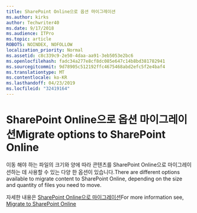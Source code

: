 ```yaml
---
title: SharePoint Online으로 옵션 마이그레이션
ms.author: kirks
author: Techwriter40
ms.date: 9/17/2018
ms.audience: ITPro
ms.topic: article
ROBOTS: NOINDEX, NOFOLLOW
localization_priority: Normal
ms.assetid: c8c339c9-2e50-4daa-aa91-3eb5053e2bc6
ms.openlocfilehash: fadc34a277e8cf8dc085e647c14b8bd381782941
ms.sourcegitcommit: 9d78905c512192ffc4675468abd2efc5f2e4baf4
ms.translationtype: MT
ms.contentlocale: ko-KR
ms.lasthandoff: 04/23/2019
ms.locfileid: "32419164"
---
```

# <a name="migrate-options-to-sharepoint-online"></a><span data-ttu-id="75e65-102">SharePoint Online으로 옵션 마이그레이션</span><span class="sxs-lookup"><span data-stu-id="75e65-102">Migrate options to SharePoint Online</span></span>

<span data-ttu-id="75e65-103">이동 해야 하는 파일의 크기와 양에 따라 콘텐츠를 SharePoint Online으로 마이그레이션하는 데 사용할 수 있는 다양 한 옵션이 있습니다.</span><span class="sxs-lookup"><span data-stu-id="75e65-103">There are different options available to migrate content to SharePoint Online, depending on the size and quantity of files you need to move.</span></span>
  
<span data-ttu-id="75e65-104">자세한 내용은 [SharePoint Online으로 마이그레이션](https://go.microsoft.com/fwlink/?linkid-2022029)</span><span class="sxs-lookup"><span data-stu-id="75e65-104">For more information see, [Migrate to SharePoint Online](https://go.microsoft.com/fwlink/?linkid-2022029)</span></span>
  


